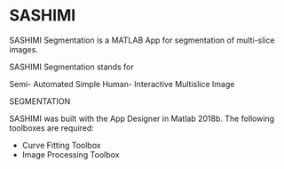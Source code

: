 # SASHIMI
SASHIMI Segmentation is a MATLAB App for segmentation of multi-slice images.

SASHIMI Segmentation stands for

  Semi-
  Automated
  Simple
  Human-
  Interactive
  Multislice
  Image

SEGMENTATION

  SASHIMI was built with the App Designer in Matlab 2018b.
  The following toolboxes are required:
  - Curve Fitting Toolbox
  - Image Processing Toolbox
